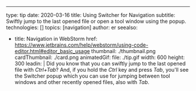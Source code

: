 ---
type: tip
date: 2020-03-16
title: Using Switcher for Navigation
subtitle: Swiftly jump to the last opened file or open a tool window using the popup.
technologies: []
topics: [navigation]
author: er
seealso:
- title: Navigation in WebStorm
  href: https://www.jetbrains.com/help/webstorm/using-code-editor.html#editor_basic_usage
thumbnail: ./thumbnail.png
cardThumbnail: ./card.png
animatedGif:
  file: ./tip.gif
  width: 600
  height: 300
leadin: |
  Did you know that you can swiftly jump to the last opened 
  file with *Ctrl+Tab*? And, if you hold the *Ctrl* key and press *Tab*, 
  you'll see the Switcher popup which you can use for jumping 
  between tool windows and other recently opened files, also with *Tab*.

